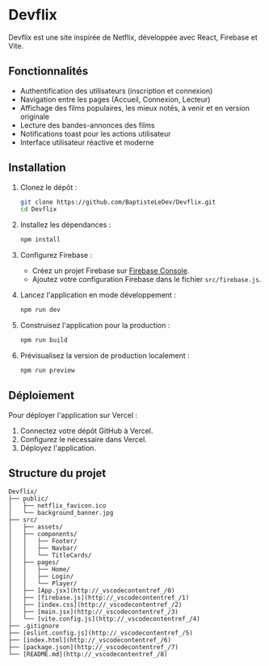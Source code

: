 # Devflix

Devflix est une site inspirée de Netflix, développée avec React, Firebase et Vite.

## Fonctionnalités

- Authentification des utilisateurs (inscription et connexion)
- Navigation entre les pages (Accueil, Connexion, Lecteur)
- Affichage des films populaires, les mieux notés, à venir et en version originale
- Lecture des bandes-annonces des films
- Notifications toast pour les actions utilisateur
- Interface utilisateur réactive et moderne

## Installation

1. Clonez le dépôt :

    ```bash
    git clone https://github.com/BaptisteLeDev/Devflix.git
    cd Devflix
    ```

2. Installez les dépendances :

    ```bash
    npm install
    ```

3. Configurez Firebase :

    - Créez un projet Firebase sur [Firebase Console](https://console.firebase.google.com/).
    - Ajoutez votre configuration Firebase dans le fichier `src/firebase.js`.

4. Lancez l'application en mode développement :

    ```bash
    npm run dev
    ```

5. Construisez l'application pour la production :

    ```bash
    npm run build
    ```

6. Prévisualisez la version de production localement :

    ```bash
    npm run preview
    ```

## Déploiement

Pour déployer l'application sur Vercel :

1. Connectez votre dépôt GitHub à Vercel.
2. Configurez le nécessaire dans Vercel.
3. Déployez l'application.

## Structure du projet

```plaintext
Devflix/
├── public/
│   ├── netflix_favicon.ico
│   └── background_banner.jpg
├── src/
│   ├── assets/
│   ├── components/
│   │   ├── Footer/
│   │   ├── Navbar/
│   │   └── TitleCards/
│   ├── pages/
│   │   ├── Home/
│   │   ├── Login/
│   │   └── Player/
│   ├── [App.jsx](http://_vscodecontentref_/0)
│   ├── [firebase.js](http://_vscodecontentref_/1)
│   ├── [index.css](http://_vscodecontentref_/2)
│   ├── [main.jsx](http://_vscodecontentref_/3)
│   └── [vite.config.js](http://_vscodecontentref_/4)
├── .gitignore
├── [eslint.config.js](http://_vscodecontentref_/5)
├── [index.html](http://_vscodecontentref_/6)
├── [package.json](http://_vscodecontentref_/7)
└── [README.md](http://_vscodecontentref_/8)